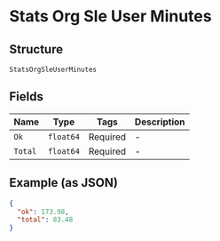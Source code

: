 
# Stats Org Sle User Minutes

## Structure

`StatsOrgSleUserMinutes`

## Fields

| Name | Type | Tags | Description |
|  --- | --- | --- | --- |
| `Ok` | `float64` | Required | - |
| `Total` | `float64` | Required | - |

## Example (as JSON)

```json
{
  "ok": 173.98,
  "total": 83.48
}
```

